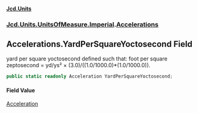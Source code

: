 #### [Jcd.Units](index.md 'index')
### [Jcd.Units.UnitsOfMeasure.Imperial](Jcd.Units.UnitsOfMeasure.Imperial.md 'Jcd.Units.UnitsOfMeasure.Imperial').[Accelerations](Accelerations.md 'Jcd.Units.UnitsOfMeasure.Imperial.Accelerations')

## Accelerations.YardPerSquareYoctosecond Field

yard per square yoctosecond defined such that: foot per square zeptosecond = yd/ys² ×
(3.0)/((1.0/1000.0)*(1.0/1000.0)).

```csharp
public static readonly Acceleration YardPerSquareYoctosecond;
```

#### Field Value
[Acceleration](Acceleration.md 'Jcd.Units.UnitTypes.Acceleration')